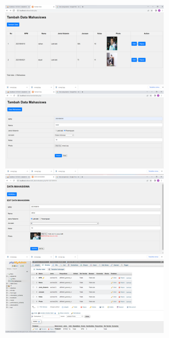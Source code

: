 ![alt text](https://github.com/muhamadraihan123/Tugas-pemrogramanweb2/blob/main/Cuplikan%20layar%202023-07-21%20215734.png)
![alt text](https://github.com/muhamadraihan123/Tugas-pemrogramanweb2/blob/main/Cuplikan%20layar%202023-07-21%20215836.png)
![alt text](https://github.com/muhamadraihan123/Tugas-pemrogramanweb2/blob/main/Cuplikan%20layar%202023-07-21%20221920.png)
![alt text](https://github.com/muhamadraihan123/Tugas-pemrogramanweb2/blob/main/Cuplikan%20layar%202023-07-21%20221812.png)
